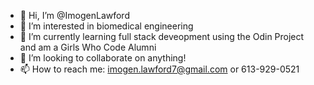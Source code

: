 - 👋 Hi, I’m @ImogenLawford
- 👀 I’m interested in biomedical engineering
- 🌱 I’m currently learning full stack deveopment using the Odin Project and am a Girls Who Code Alumni
- 💞️ I’m looking to collaborate on anything!
- 📫 How to reach me: imogen.lawford7@gmail.com or 613-929-0521

<!---
ImogenLawford/ImogenLawford is a ✨ special ✨ repository because its `README.md` (this file) appears on your GitHub profile.
You can click the Preview link to take a look at your changes.
--->
